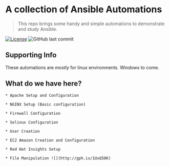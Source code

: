 # A collection of Ansible Automations
> This repo brings some handy and simple automations to demonstrate and study Ansible.

[![License](http://img.shields.io/:license-mit-blue.svg?style=flat-square)](http://badges.mit-license.org)
<img src="https://img.shields.io/github/last-commit/abass0/winrm-tower/master?style=plastic" alt="GitHub last commit">

## Supporting Info

These automations are *mostly* for linux environments. Windows to come. 

## What do we have here?

    * Apache Setup and Configuration

    * NGINX Setup (Basic configuration)

    * Firewall Configuration

    * Selinux Configuration

    * User Creation
    
    * EC2 Amazon Creation and Configuration

    * Red Hat Insights Setup 
    
    * File Manipulation ![](http://gph.is/1UxQ50K)
